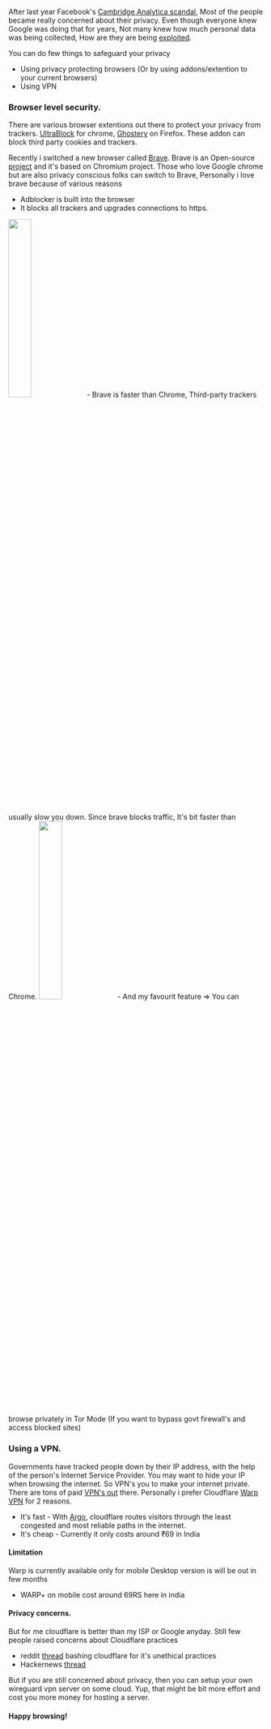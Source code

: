 After last year Facebook's [Cambridge Analytica scandal](https://money.cnn.com/2018/03/28/technology/facebook-data-awakening/index.html), Most of the people became really concerned about their privacy. Even though everyone knew Google was doing that for years, Not many knew how much personal data was being collected, How are they are being [exploited](https://www.freecodecamp.org/news/what-you-should-know-about-web-tracking-and-how-it-affects-your-online-privacy-42935355525/). 

You can do few things to safeguard your privacy
- Using privacy protecting browsers (Or by using addons/extention to your current browsers)
- Using VPN

### Browser level security.
There are various browser extentions out there to protect your privacy from trackers. [UltraBlock](https://chrome.google.com/webstore/detail/ultrablock-privacy-protec/ijnodnmgpgmgaajhagolfiemmmamfcgb?hl=en) for chrome, [Ghostery](https://addons.mozilla.org/en-US/firefox/addon/ghostery/) on Firefox. These addon can block third party cookies and trackers. 

Recently i switched a new browser called [Brave](https://brave.com). Brave is an Open-source [project](https://github.com/brave/brave-browser) and it's based on Chromium project. Those who love Google chrome but are also privacy conscious folks can switch to Brave, Personally i love brave because of various reasons
- Adblocker is built into the browser
- It blocks all trackers and upgrades connections to https.
<img src="https://www.androidguys.com/wp-content/uploads/2018/09/brave_browser_1-1068x1922.png" width="30%">
- Brave is faster than Chrome, Third-party trackers usually slow you down. Since brave blocks traffic, It's bit faster than Chrome.
<img src="https://i0.wp.com/www.freshfounder.com/wp-content/uploads/2019/08/maxresdefault.jpg?w=1280&ssl=1" width="30%">
- And my favourit feature => You can browse privately in Tor Mode (If you want to bypass govt firewall's and access blocked sites)

### Using a VPN.
Governments have tracked people down by their IP address, with the help of the person's Internet Service Provider. You may want to hide your IP when browsing the internet. So VPN's you to make your internet private. There are tons of paid [VPN's out](https://www.techradar.com/in/vpn/best-vpn) there. Personally i prefer Cloudflare [Warp VPN](https://blog.cloudflare.com/1111-warp-better-vpn/) for 2 reasons.
- It's fast - With [Argo](https://www.cloudflare.com/products/argo-smart-routing/), cloudflare routes visitors through the least congested and most reliable paths in the internet.
- It's cheap - Currently it only costs around ₹69 in India

#### Limitation
Warp is currently available only for mobile
Desktop version is will be out in few months
- WARP+ on mobile cost around 69RS here in india 

#### Privacy concerns.
But for me cloudflare is better than my ISP or Google anyday. Still few people raised concerns about Cloudflare practices
- reddit [thread](https://www.reddit.com/r/privacy/comments/cki0s5/what_makes_cloudflare_bad/evozpxa/?utm_source=share&utm_medium=web2x) bashing cloudflare for it's unethical practices
- Hackernews [thread](https://news.ycombinator.com/item?id=17690746)


But if you are still concerned about privacy, then you can setup your own wireguard vpn server on some cloud. Yup, that might be bit more effort and cost you more money for hosting a server.

#### Happy browsing!
